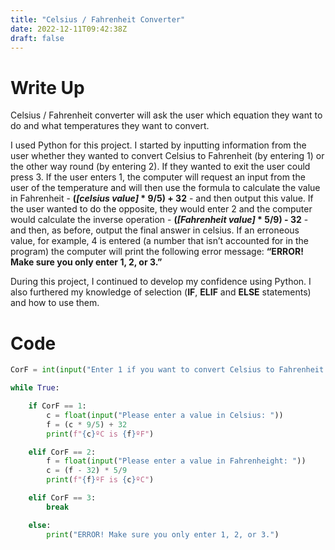 ```yaml
---
title: "Celsius / Fahrenheit Converter"
date: 2022-12-11T09:42:38Z
draft: false
---
```


# Write Up
Celsius / Fahrenheit converter will ask the user which equation they want to do and what temperatures they want to convert. 

I used Python for this project. I started by inputting information from the user whether they wanted to convert Celsius to Fahrenheit (by entering 1) or the other way round (by entering 2). If they wanted to exit the user could press 3. If the user enters 1, the computer will request an input from the user of the temperature and will then use the formula to calculate the value in Fahrenheit - **(*[celsius value]* \* 9/5) + 32** - and then output this value. If the user wanted to do the opposite, they would enter 2 and the computer would calculate the inverse operation - **(*[Fahrenheit value]* \* 5/9) - 32** - and then, as before, output the final answer in celsius. If an erroneous value, for example, 4 is entered (a number that isn’t accounted for in the program) the computer will print the following error message: **“ERROR! Make sure you only enter 1, 2, or 3.”**

During this project, I continued to develop my confidence using Python. I also furthered my knowledge of selection (**IF**, **ELIF** and **ELSE** statements) and how to use them.


# Code
```python
CorF = int(input("Enter 1 if you want to convert Celsius to Fahrenheit or enter 2 if you want to Convert Fahrenheit to Celsius or enter 3 if you want to end: "))

while True:

    if CorF == 1:
        c = float(input("Please enter a value in Celsius: "))
        f = (c * 9/5) + 32
        print(f"{c}ºC is {f}ºF")

    elif CorF == 2:
        f = float(input("Please enter a value in Fahrenheight: "))
        c = (f - 32) * 5/9
        print(f"{f}ºF is {c}ºC")

    elif CorF == 3:
        break

    else:
        print("ERROR! Make sure you only enter 1, 2, or 3.")
```